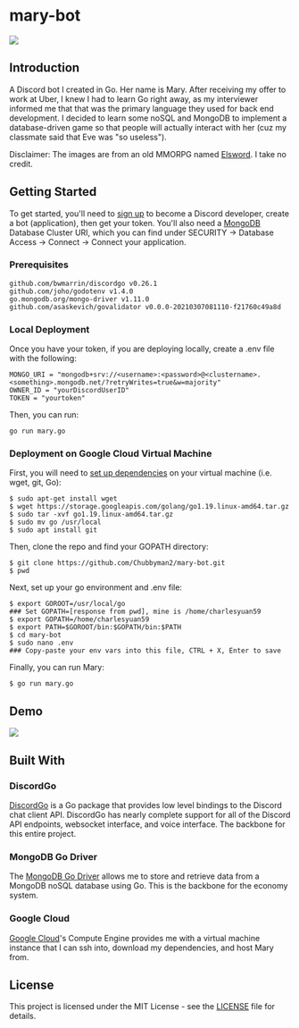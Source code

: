 # mary-bot
<img src="https://i.ytimg.com/vi/9S831972rjA/maxresdefault.jpg">

## Introduction
A Discord bot I created in Go. Her name is Mary. After receiving my offer to work at Uber, I knew I had to learn Go right away, as my interviewer informed me that that was the primary language they used for back end development. I decided to learn some noSQL and MongoDB to implement a database-driven game so that people will actually interact with her (cuz my classmate said that Eve was "so useless"). 

Disclaimer: The images are from an old MMORPG named <a href="https://elsword.koggames.com/">Elsword</a>. I take no credit.

## Getting Started
To get started, you'll need to <a href="https://discord.com/developers/docs/intro">sign up</a> to become a Discord developer, create a bot (application), then get your token. You'll also need a <a href="https://www.mongodb.com/cloud">MongoDB</a> Database Cluster URI, which you can find under SECURITY -> Database Access -> Connect -> Connect your application.

### Prerequisites
```
github.com/bwmarrin/discordgo v0.26.1
github.com/joho/godotenv v1.4.0
go.mongodb.org/mongo-driver v1.11.0
github.com/asaskevich/govalidator v0.0.0-20210307081110-f21760c49a8d
```

### Local Deployment
Once you have your token, if you are deploying locally, create a .env file with the following:
```
MONGO_URI = "mongodb+srv://<username>:<password>@<clustername>.<something>.mongodb.net/?retryWrites=true&w=majority"
OWNER_ID = "yourDiscordUserID"
TOKEN = "yourtoken"
```

Then, you can run:
```
go run mary.go
```

### Deployment on Google Cloud Virtual Machine
First, you will need to <a href="https://medium.com/@emerson15dias/how-to-install-go-on-a-vm-virtual-box-running-ubuntu-under-windows-988ce34329eb">set up dependencies</a> on your virtual machine (i.e. wget, git, Go):
```
$ sudo apt-get install wget
$ wget https://storage.googleapis.com/golang/go1.19.linux-amd64.tar.gz
$ sudo tar -xvf go1.19.linux-amd64.tar.gz
$ sudo mv go /usr/local
$ sudo apt install git
```
Then, clone the repo and find your GOPATH directory:
```
$ git clone https://github.com/Chubbyman2/mary-bot.git
$ pwd
```
Next, set up your go environment and .env file:
```
$ export GOROOT=/usr/local/go
### Set GOPATH=[response from pwd], mine is /home/charlesyuan59
$ export GOPATH=/home/charlesyuan59
$ export PATH=$GOROOT/bin:$GOPATH/bin:$PATH
$ cd mary-bot
$ sudo nano .env 
### Copy-paste your env vars into this file, CTRL + X, Enter to save
```
Finally, you can run Mary:
```
$ go run mary.go
```

## Demo
<img src="https://github.com/Chubbyman2/mary-bot/blob/main/docs/demo-1.PNG">

## Built With
### DiscordGo
<a href="https://github.com/bwmarrin/discordgo">DiscordGo</a> is a Go package that provides low level bindings to the Discord chat client API. DiscordGo has nearly complete support for all of the Discord API endpoints, websocket interface, and voice interface. The backbone for this entire project.

### MongoDB Go Driver
The <a href="https://github.com/mongodb/mongo-go-driver">MongoDB Go Driver</a> allows me to store and retrieve data from a MongoDB noSQL database using Go. This is the backbone for the economy system.

### Google Cloud 
<a href="https://cloud.google.com/">Google Cloud</a>'s Compute Engine provides me with a virtual machine instance that I can ssh into, download my dependencies, and host Mary from. 

## License
This project is licensed under the MIT License - see the <a href="https://github.com/Chubbyman2/mary-bot/blob/main/LICENSE">LICENSE</a> file for details.
